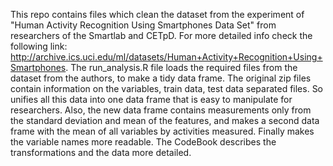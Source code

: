 This repo contains files which clean the dataset from the experiment of "Human Activity Recognition Using Smartphones Data Set" from researchers of the Smartlab and CETpD. For more detailed info check the following link: http://archive.ics.uci.edu/ml/datasets/Human+Activity+Recognition+Using+Smartphones.
The run_analysis.R file loads the required files from the dataset from the authors, to make a tidy data frame. The original zip files contain information on the variables, train data, test data separated files. So unifies all this data into one data frame that is easy to manipulate for researchers. Also, the new data frame contains measurements only from the standard deviation and mean of the features, and makes a second data frame with the mean of all variables by activities measured. Finally makes the variable names more readable. 
The CodeBook describes the transformations and the data more detailed.
